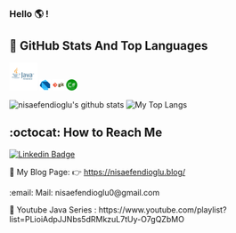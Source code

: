 ### Hello :earth_americas: !

## 📌 GitHub Stats And Top Languages

<code><img height="50" src="https://raw.githubusercontent.com/github/explore/80688e429a7d4ef2fca1e82350fe8e3517d3494d/topics/java/java.png"></code>
<code><img height="20" src="https://raw.githubusercontent.com/github/explore/80688e429a7d4ef2fca1e82350fe8e3517d3494d/topics/dart/dart.png"></code>
<code><img height="20" src="https://raw.githubusercontent.com/github/explore/80688e429a7d4ef2fca1e82350fe8e3517d3494d/topics/git/git.png"></code>
<code><img height="20" src="https://raw.githubusercontent.com/github/explore/80688e429a7d4ef2fca1e82350fe8e3517d3494d/topics/csharp/csharp.png"></code>

<img  src="https://github-readme-stats.vercel.app/api?username=nisaefendioglu&show_icons=true&count_private=true&hide=contribs,issues" alt="nisaefendioglu's github stats" />       <img  src="https://github-readme-stats.vercel.app/api/top-langs/?username=nisaefendioglu&layout=compact&hide" alt="My Top Langs"/> </p>
  
## :octocat: How to Reach Me
[![Linkedin Badge](https://img.shields.io/badge/nisaefendioglu-follow%20on%20linkedin-blue?style=for-the-badge&logo=linkedin)](https://www.linkedin.com/in/nisaefendioglu/)


📌 My Blog Page: :point_right: https://nisaefendioglu.blog/ 
<p> :email: Mail: nisaefendioglu0@gmail.com </p>
<p> 📌 Youtube Java Series : https://www.youtube.com/playlist?list=PLioiAdpJJNbs5dRMkzuL7tUy-O7gQZbMO </p>
 
